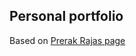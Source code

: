 ## Personal portfolio

Based on [Prerak Rajas page](https://github.com/rajaprerak/rajaprerak.github.io)

